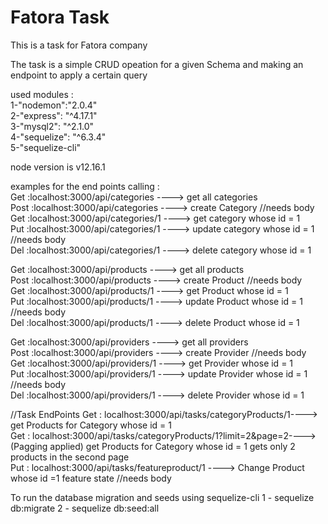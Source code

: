 # Fatora Task

This is a task for Fatora company

The task is a simple CRUD opeation for a given Schema and making an endpoint to apply a certain query


used modules :
<br>
1-"nodemon":"2.0.4"
<br>
2-"express": "^4.17.1"
<br>
3-"mysql2": "^2.1.0"
<br>
4-"sequelize": "^6.3.4"<br>
5-"sequelize-cli"

node version  is v12.16.1


examples for the end points calling :<br>
Get :localhost:3000/api/categories ----> get all categories<br>
Post :localhost:3000/api/categories ----> create Category  //needs body<br>
Get :localhost:3000/api/categories/1 ----> get category whose id = 1 <br>
Put :localhost:3000/api/categories/1 ----> update category whose id = 1 //needs body<br>
Del :localhost:3000/api/categories/1 ----> delete category whose id = 1<br>


Get :localhost:3000/api/products ----> get all products <br>
Post :localhost:3000/api/products ----> create Product  //needs body<br>
Get :localhost:3000/api/products/1 ----> get Product whose id = 1 <br>
Put :localhost:3000/api/products/1 ----> update Product whose id = 1 //needs body<br>
Del :localhost:3000/api/products/1 ----> delete Product whose id = 1<br>


Get :localhost:3000/api/providers ----> get all providers<br>
Post :localhost:3000/api/providers ----> create Provider  //needs body<br>
Get :localhost:3000/api/providers/1 ----> get Provider whose id = 1 <br>
Put :localhost:3000/api/providers/1 ----> update Provider whose id = 1 //needs body<br>
Del :localhost:3000/api/providers/1 ----> delete Provider whose id = 1<br>

//Task EndPoints
Get : localhost:3000/api/tasks/categoryProducts/1----> get Products for Category whose id = 1<br>
Get : localhost:3000/api/tasks/categoryProducts/1?limit=2&page=2---->(Pagging applied) get Products for Category whose id = 1 gets only 2 products in the second page<br>
Put : localhost:3000/api/tasks/featureproduct/1 ----> Change Product whose id =1 feature state //needs body<br>


To run the database migration and seeds using sequelize-cli
1 - sequelize db:migrate
2 - sequelize db:seed:all
